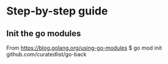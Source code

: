 # Step-by-step guide
## Init the go modules
From https://blog.golang.org/using-go-modules
$ go mod init github.com/curatedlist/go-back
